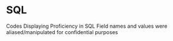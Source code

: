 # SQL
Codes Displaying Proficiency in SQL
Field names and values were aliased/manipulated for confidential purposes

